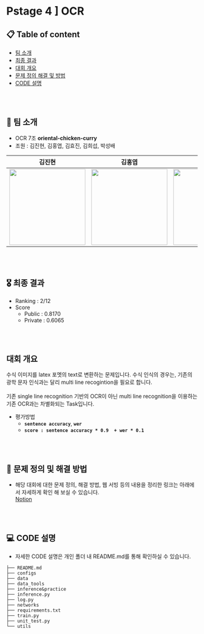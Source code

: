 # Pstage 4 ] OCR

## 📋 Table of content

- [팀 소개](#Team)<br>
- [최종 결과](#Result)<br>
- [대회 개요](#Overview)<br>
- [문제 정의 해결 및 방법](#Solution)<br>
- [CODE 설명](#Code)<br>

<br></br>
## 👋 팀 소개 <a name = 'Team'></a>

- OCR 7조 **oriental-chicken-curry**
- 조원 : 김진현, 김홍엽, 김효진, 김희섭, 박성배

|                                                                                      김진현                                                                                      |                                                            김홍엽                                                             |                                                          김효진                                                           |                                                            김희섭                                                           |                                                            박성배                                                                                                                                 
| :------------------------------------------------------------------------------------------------------------------------------------------------------------------------------: | :----------------------------------------------------------------------------------------------------------------------------: | :-----------------------------------------------------------------------------------------------------------------------: | :--------------------------------------------------------------------------------------------------------------------------: | :---------------------------------------------------------------------------------------------------------------------------: 
| <a href='https://github.com/openingsound'><img src='https://avatars.githubusercontent.com/u/65082579?v=4' width='200px'/></a> | <a href='https://github.com/MaiHon'><img src='https://avatars.githubusercontent.com/u/41847456?v=4' width='200px'/></a> | <a href='https://github.com/vim-hjk'><img src='https://avatars.githubusercontent.com/u/77153072?v=4' width='200px'/></a> | <a href='https://github.com/gan-ta'><img src='https://avatars.githubusercontent.com/u/51118441?v=4' width='200px'/></a>  | <a href='https://github.com/songbae'><img src='https://avatars.githubusercontent.com/u/65913073?v=4' width='200px'/></a>

<br></br>
## 🎖 최종 결과 <a name = 'Result'></a>
- Ranking : 2/12
- Score
    - Public : 0.8170
    - Private : 0.6065
    

<br></br>
##  대회 개요 <a name = 'Overview'></a>
수식 이미지를 latex 포멧의 text로 변환하는 문제입니다. 수식 인식의 경우는, 기존의 광학 문자 인식과는 달리 multi line recogintion을 필요로 합니다.<br><br>
기존 single line recognition 기반의 OCR이 아닌 multi line recognition을 이용하는 기존 OCR과는 차별화되는 Task입니다.


- 평가방법 
    - **`sentence accuracy`**, **`wer`**
    - **`score : sentence accuracy * 0.9  + wer * 0.1`**

<br></br>
## 📝 문제 정의 및 해결 방법 <a name = 'Solution'></a>
- 해당 대회에 대한 문제 정의, 해결 방법, 웹 서빙 등의 내용을 정리한 링크는 아래에서 자세하게 확인 해 보실 수 있습니다.<br>
[Notion](https://www.notion.so/OCR-07-d55776948a91481e9e5589a4956d163c)

<br></br>
## 💻 CODE 설명<a name = 'Code'></a>
- 자세한 CODE 설명은 개인 폴더 내 README.md를 통해 확인하실 수 있습니다. 

~~~
├── README.md
├── configs
├── data
├── data_tools
├── inference&practice
├── inference.py
├── log.py
├── networks
├── requirements.txt
├── train.py
├── unit_test.py
└── utils
~~~
